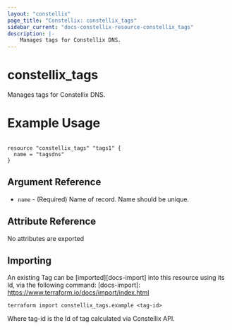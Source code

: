 ```yaml
---
layout: "constellix"
page_title: "Constellix: constellix_tags"
sidebar_current: "docs-constellix-resource-constellix_tags"
description: |-
    Manages tags for Constellix DNS.
---
```

# constellix_tags #
Manages tags for Constellix DNS.

# Example Usage #
```hcl
        
resource "constellix_tags" "tags1" {
  name = "tagsdns"
}

```

## Argument Reference ##
* `name` - (Required) Name of record. Name should be unique.


## Attribute Reference ##
No attributes are exported

## Importing ##

An existing Tag can be [imported][docs-import] into this resource using its Id, via the following command:
[docs-import]: https://www.terraform.io/docs/import/index.html


```
terraform import constellix_tags.example <tag-id>
```

Where tag-id is the Id of tag calculated via Constellix API.